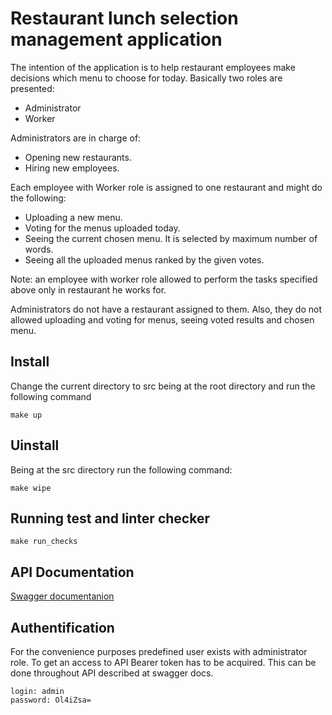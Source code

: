 # Restaurant lunch selection management application

The intention of the application is to help restaurant employees make decisions which menu to choose for today. 
Basically two roles are presented:
* Administrator
* Worker

Administrators are in charge of: 
* Opening new restaurants.
* Hiring new employees.

Each employee with Worker role is assigned to one restaurant and might do the following:
* Uploading a new menu.
* Voting for the menus uploaded today.
* Seeing the current chosen menu. It is selected by maximum number of words.
* Seeing all the uploaded menus ranked by the given votes.

Note: an employee with worker role allowed to perform the tasks specified above only in restaurant he works for.

Administrators do not have a restaurant assigned to them.
Also, they do not allowed uploading and voting for menus, seeing voted results and chosen menu.  


## Install

Change the current directory to src being at the root directory and run the following command
```
make up
```

## Uinstall

Being at the src directory run the following command:
```
make wipe
```

## Running test and linter checker
```
make run_checks
```

## API Documentation
[Swagger documentanion](http://localhost:8000/swagger/)

## Authentification

For the convenience purposes predefined user exists with administrator role.
To get an access to API Bearer token has to be acquired.
This can be done throughout API described at swagger docs.
```
login: admin
password: Ol4iZsa=
```
